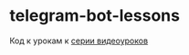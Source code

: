 # telegram-bot-lessons

Код к урокам к <a href="https://www.youtube.com/watch?v=dXUGb584cmM&list=PLwVBSkoL97Q3phZRyInbM4lShvS1cBl-U">серии видеоуроков</a>
